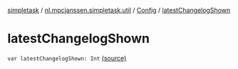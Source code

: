 [simpletask](../../index.md) / [nl.mpcjanssen.simpletask.util](../index.md) / [Config](index.md) / [latestChangelogShown](.)

# latestChangelogShown

`var latestChangelogShown: Int` [(source)](https://github.com/mpcjanssen/simpletask-android/blob/master/src/main/java/nl/mpcjanssen/simpletask/util/Config.kt#L276)